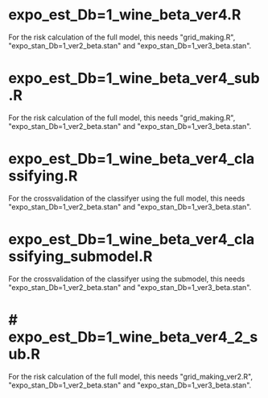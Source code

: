 # expo_est_Db=1_wine_beta_ver4.R
For the risk calculation of the full model, this needs "grid_making.R", "expo_stan_Db=1_ver2_beta.stan" and "expo_stan_Db=1_ver3_beta.stan".
# expo_est_Db=1_wine_beta_ver4_sub.R
For the risk calculation of the full model, this needs "grid_making.R", "expo_stan_Db=1_ver2_beta.stan" and "expo_stan_Db=1_ver3_beta.stan".
#  expo_est_Db=1_wine_beta_ver4_classifying.R
For the crossvalidation of the classifyer using the full model, this needs "expo_stan_Db=1_ver2_beta.stan" and "expo_stan_Db=1_ver3_beta.stan".
#   expo_est_Db=1_wine_beta_ver4_classifying_submodel.R
For the crossvalidation of the classifyer using the submodel, this needs "expo_stan_Db=1_ver2_beta.stan" and "expo_stan_Db=1_ver3_beta.stan".
#  # expo_est_Db=1_wine_beta_ver4_2_sub.R
For the risk calculation of the full model, this needs "grid_making_ver2.R", "expo_stan_Db=1_ver2_beta.stan" and "expo_stan_Db=1_ver3_beta.stan". 
